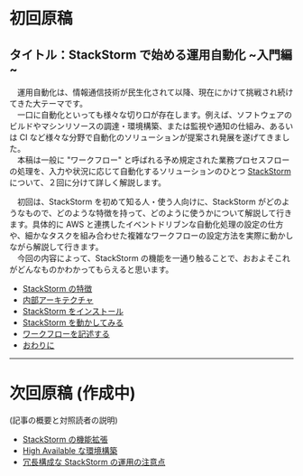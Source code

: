 # 初回原稿

## タイトル：StackStorm で始める運用自動化 ~入門編~

　運用自動化は、情報通信技術が民生化されて以降、現在にかけて挑戦され続けてきた大テーマです。  
　一口に自動化といっても様々な切り口が存在します。例えば、ソフトウェアのビルドやマシンリソースの調達・環境構築、または監視や通知の仕組み、あるいは CI など様々な分野で自動化のソリューションが提案され発展を遂げてきました。  
　本稿は一般に "ワークフロー" と呼ばれる予め規定された業務プロセスフローの処理を、入力や状況に応じて自動化するソリューションのひとつ [StackStorm](https://stackstorm.com/) について、２回に分けて詳しく解説します。  

　初回は、StackStorm を初めて知る人・使う人向けに、StackStorm がどのようなもので、どのような特徴を持って、どのように使うかについて解説して行きます。具体的に AWS と連携したイベントドリブンな自動化処理の設定の仕方や、細かなタスクを組み合わせた複雑なワークフローの設定方法を実際に動かしながら解説して行きます。  
　今回の内容によって、StackStorm の機能を一通り触ることで、おおよそこれがどんなものかわかってもらえると思います。  

* [StackStorm の特徴](https://github.com/userlocalhost2000/st2-draft/blob/master/chapter1-1.md)
* [内部アーキテクチャ](https://github.com/userlocalhost2000/st2-draft/blob/master/chapter1-2.md)
* [StackStorm をインストール](https://github.com/userlocalhost2000/st2-draft/blob/master/chapter1-3.md)
* [StackStorm を動かしてみる](https://github.com/userlocalhost2000/st2-draft/blob/master/chapter1-4.md)
* [ワークフローを記述する](https://github.com/userlocalhost2000/st2-draft/blob/master/chapter1-5.md)
* [おわりに](https://github.com/userlocalhost2000/st2-draft/blob/master/chapter1-6.md)

---
# 次回原稿 (作成中)
(記事の概要と対照読者の説明)

* [StackStorm の機能拡張](https://github.com/userlocalhost2000/st2-draft/blob/master/chapter2-1.md)
* [High Available な環境構築](https://github.com/userlocalhost2000/st2-draft/blob/master/chapter2-2.md)
* [冗長構成な StackStorm の運用の注意点](https://github.com/userlocalhost2000/st2-draft/blob/master/chapter2-3.md)
